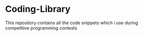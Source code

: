 # Coding-Library
This repository contains all the code snippets which i use during competitive programming contests
